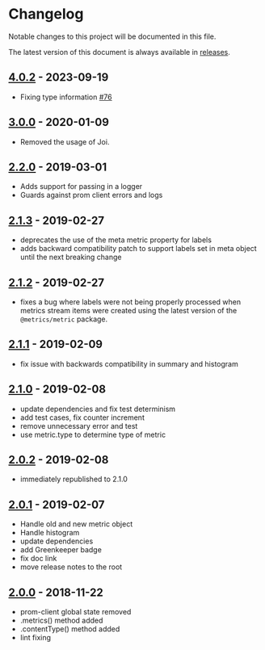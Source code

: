 # Changelog

Notable changes to this project will be documented in this file.

The latest version of this document is always available in [releases][releases-url].

## [4.0.2] - 2023-09-19

-   Fixing type information [#76](https://github.com/metrics-js/prometheus-consumer/pull/76)

## [3.0.0] - 2020-01-09

-   Removed the usage of Joi.

## [2.2.0] - 2019-03-01

-   Adds support for passing in a logger
-   Guards against prom client errors and logs

## [2.1.3] - 2019-02-27

-   deprecates the use of the meta metric property for labels
-   adds backward compatibility patch to support labels set in meta object until the next breaking change

## [2.1.2] - 2019-02-27

-   fixes a bug where labels were not being properly processed when metrics stream items were created using the latest version of the `@metrics/metric` package.

## [2.1.1] - 2019-02-09

-   fix issue with backwards compatibility in summary and histogram

## [2.1.0] - 2019-02-08

-   update dependencies and fix test determinism
-   add test cases, fix counter increment
-   remove unnecessary error and test
-   use metric.type to determine type of metric

## [2.0.2] - 2019-02-08

-   immediately republished to 2.1.0

## [2.0.1] - 2019-02-07

-   Handle old and new metric object
-   Handle histogram
-   update dependencies
-   add Greenkeeper badge
-   fix doc link
-   move release notes to the root

## [2.0.0] - 2018-11-22

-   prom-client global state removed
-   .metrics() method added
-   .contentType() method added
-   lint fixing

[4.0.2]: https://github.com/metrics-js/prometheus-consumer/compare/v3.0.0...v4.0.2
[3.0.0]: https://github.com/metrics-js/prometheus-consumer/compare/v2.2.0...v3.0.0
[2.2.0]: https://github.com/metrics-js/prometheus-consumer/compare/v2.1.3...v2.2.0
[2.1.3]: https://github.com/metrics-js/prometheus-consumer/compare/v2.1.2...v2.1.3
[2.1.2]: https://github.com/metrics-js/prometheus-consumer/compare/v2.1.1...v2.1.2
[2.1.1]: https://github.com/metrics-js/prometheus-consumer/compare/v2.1.0...v2.1.1
[2.1.0]: https://github.com/metrics-js/prometheus-consumer/compare/v2.0.2...v2.1.0
[2.0.2]: https://github.com/metrics-js/prometheus-consumer/compare/v2.0.1...v2.0.2
[2.0.1]: https://github.com/metrics-js/prometheus-consumer/compare/v2.0.0...v2.0.1
[2.0.0]: https://github.com/metrics-js/prometheus-consumer/compare/v1.0.0...v2.0.0
[releases-url]: https://github.com/metrics-js/prometheus-consumer/blob/master/CHANGELOG.md
